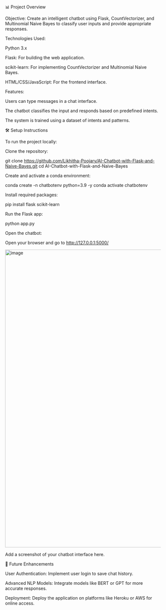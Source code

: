📊 Project Overview

Objective:
Create an intelligent chatbot using Flask, CountVectorizer, and Multinomial Naive Bayes to classify user inputs and provide appropriate responses.

Technologies Used:

Python 3.x

Flask: For building the web application.

scikit-learn: For implementing CountVectorizer and Multinomial Naive Bayes.

HTML/CSS/JavaScript: For the frontend interface.

Features:

Users can type messages in a chat interface.

The chatbot classifies the input and responds based on predefined intents.

The system is trained using a dataset of intents and patterns.

🛠️ Setup Instructions

To run the project locally:

Clone the repository:

git clone https://github.com/Likhitha-Poojary/AI-Chatbot-with-Flask-and-Naive-Bayes.git
cd AI-Chatbot-with-Flask-and-Naive-Bayes


Create and activate a conda environment:

conda create -n chatbotenv python=3.9 -y
conda activate chatbotenv


Install required packages:

pip install flask scikit-learn


Run the Flask app:

python app.py


Open the chatbot:

Open your browser and go to http://127.0.0.1:5000/

<img width="1919" height="964" alt="image" src="https://github.com/user-attachments/assets/eae94420-3c49-4e1a-87ee-e1bd897210ab" />



Add a screenshot of your chatbot interface here.

🚀 Future Enhancements

User Authentication: Implement user login to save chat history.

Advanced NLP Models: Integrate models like BERT or GPT for more accurate responses.

Deployment: Deploy the application on platforms like Heroku or AWS for online access.
